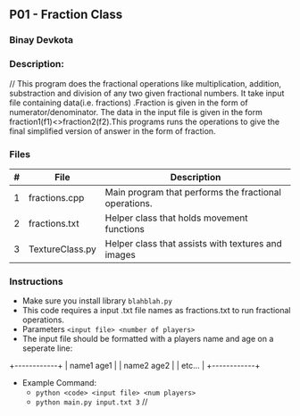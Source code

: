 
## P01 - Fraction Class
### Binay Devkota
### Description:

// This program does the fractional operations like multiplication, addition, substraction and division of any two given fractional numbers. It take input file containing data(i.e. fractions) .Fraction is given in the form of numerator/denominator. The data in the input file is given in the form fraction1(f1)<<oprator>>fraction2(f2).This programs runs the operations to give the final simplified version of answer in the form of fraction.

### Files

|   #   | File            | Description                                                 |
| :---: | --------------- | ----------------------------------------------------------  |
|   1   | fractions.cpp    | Main program that performs the fractional operations.      |
|   2   | fractions.txt   | Helper class that holds movement functions                  |
|   3   | TextureClass.py | Helper class that assists with textures and images          |

### Instructions

- Make sure you install library `blahblah.py`
- This code requires a input .txt file names as fractions.txt to run fractional operations.
- Parameters `<input file> <number of players>`
- The input file should be formatted with a players name and age on a seperate line:

+------------+
| name1 age1 |
| name2 age2 |
| etc...     |
+------------+

- Example Command:
    - `python <code> <input file> <num players>`
    - `python main.py input.txt 3`
//
